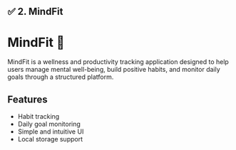 

## ✅ 2. **MindFit**


# MindFit 🧠

MindFit is a wellness and productivity tracking application designed to help users manage mental well-being, build positive habits, and monitor daily goals through a structured platform.

## Features
- Habit tracking
- Daily goal monitoring
- Simple and intuitive UI
- Local storage support

